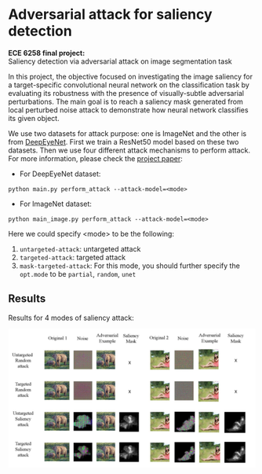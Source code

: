 # Adversarial attack for saliency detection
**ECE 6258 final project:** <br>
Saliency detection via adversarial attack on image segmentation task

In this project, the objective focused on investigating the image saliency for a target-specific convolutional neural network on the classification task by evaluating its robustness with the presence of visually-subtle adversarial perturbations. The main goal is to reach a saliency mask generated from local perturbed noise attack to demonstrate how neural network classifies its given object.

We use two datasets for attack purpose: one is ImageNet and the other is from [DeepEyeNet](https://github.com/waynewu6250/DeepEyeNet-Keywords). First we train a ResNet50 model based on these two datasets. Then we use four different attack mechanisms to perform attack. For more information, please check the [project paper](https://github.com/waynewu6250/attack-for-saliency/blob/master/paper.pdf): 

* For DeepEyeNet dataset:
>
    python main.py perform_attack --attack-model=<mode>

* For ImageNet dataset:
>
    python main_image.py perform_attack --attack-model=<mode>

Here we could specify \<mode> to be the following:
1. `untargeted-attack`: untargeted attack
2. `targeted-attack`: targeted attack
3. `mask-targeted-attack`:
   For this mode, you should further specify the   `opt.mode` to be `partial`, `random`, `unet`

## Results
Results for 4 modes of saliency attack:


<img src="https://github.com/waynewu6250/attack-for-saliency/blob/master/imagenet.jpg">



